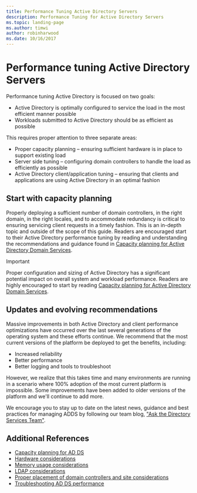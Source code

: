 ```yaml
---
title: Performance Tuning Active Directory Servers
description: Performance Tuning for Active Directory Servers
ms.topic: landing-page
ms.author: timwi
author: robinharwood
ms.date: 10/16/2017
---
```

# Performance tuning Active Directory Servers

Performance tuning Active Directory is focused on two goals:
- Active Directory is optimally configured to service the load in the most efficient manner possible
- Workloads submitted to Active Directory should be as efficient as possible

This requires proper attention to three separate areas:
- Proper capacity planning – ensuring sufficient hardware is in place to support existing load
- Server side tuning – configuring domain controllers to handle the load as efficiently as possible
- Active Directory client/application tuning – ensuring that clients and applications are using Active Directory in an optimal fashion

## Start with capacity planning

Properly deploying a sufficient number of domain controllers, in the right domain, in the right locales, and to accommodate redundancy is critical to ensuring servicing client requests in a timely fashion. This is an in-depth topic and outside of the scope of this guide. Readers are encouraged start to their Active Directory performance tuning by reading and understanding the recommendations and guidance found in [Capacity planning for Active Directory Domain Services](capacity-planning-for-active-directory-domain-services.md).

>[!Important]
> Proper configuration and sizing of Active Directory has a significant potential impact on overall system and workload performance. Readers are highly encouraged to start by reading [Capacity planning for Active Directory Domain Services](capacity-planning-for-active-directory-domain-services.md).

## Updates and evolving recommendations

Massive improvements in both Active Directory and client performance optimizations have occurred over the last several generations of the operating system and these efforts continue. We recommend that the most current versions of the platform be deployed to get the benefits, including:

- Increased reliability
- Better performance
- Better logging and tools to troubleshoot

However, we realize that this takes time and many environments are running in a scenario where 100% adoption of the most current platform is impossible. Some improvements have been added to older versions of the platform and we'll continue to add more.

We encourage you to stay up to date on the latest news, guidance and best practices for managing ADDS by following our team blog, ["Ask the Directory Services Team"](https://techcommunity.microsoft.com/t5/Ask-the-Directory-Services-Team/bg-p/AskDS).

## Additional References

- [Capacity planning for AD DS](capacity-planning-for-active-directory-domain-services.md)
- [Hardware considerations](hardware-considerations.md)
- [Memory usage considerations](memory-usage-considerations.md)
- [LDAP considerations](ldap-considerations.md)
- [Proper placement of domain controllers and site considerations](site-definition-considerations.md)
- [Troubleshooting AD DS performance](troubleshoot.md)

